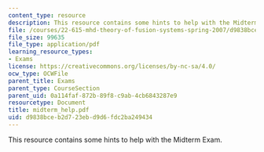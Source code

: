 ```yaml
---
content_type: resource
description: This resource contains some hints to help with the Midterm Exam.
file: /courses/22-615-mhd-theory-of-fusion-systems-spring-2007/d9838bceb2d723ebd9d6fdc2ba249434_midterm_help.pdf
file_size: 99635
file_type: application/pdf
learning_resource_types:
- Exams
license: https://creativecommons.org/licenses/by-nc-sa/4.0/
ocw_type: OCWFile
parent_title: Exams
parent_type: CourseSection
parent_uid: 0a114faf-872b-89f8-c9ab-4cb6843287e9
resourcetype: Document
title: midterm_help.pdf
uid: d9838bce-b2d7-23eb-d9d6-fdc2ba249434
---
```

This resource contains some hints to help with the Midterm Exam.